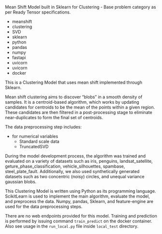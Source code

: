 Mean Shift Model built in Sklearn for Clustering - Base problem category as per Ready Tensor specifications.

- meanshift
- clustering
- SVD
- sklearn
- python
- pandas
- numpy
- fastapi
- uvicorn
- uvicorn
- docker

This is a Clustering Model that uses mean shift implemented through Sklearn.

Mean shift clustering aims to discover “blobs” in a smooth density of samples. It is a centroid-based algorithm, which works by updating candidates for centroids to be the mean of the points within a given region. These candidates are then filtered in a post-processing stage to eliminate near-duplicates to form the final set of centroids.

The data preprocessing step includes:

- for numerical variables
  - Standard scale data
  - TruncatedSVD

During the model development process, the algorithm was trained and evaluated on a variety of datasets such as iris, penguins, landsat_satellite, geture_phase_classification, vehicle_silhouettes, spambase, steel_plate_fault. Additionally, we also used synthetically generated datasets such as two concentric (noisy) circles, and unequal variance gaussian blobs.

This Clustering Model is written using Python as its programming language. ScikitLearn is used to implement the main algorithm, evaluate the model, and preprocess the data. Numpy, pandas, Sklearn, and feature-engine are used for the data preprocessing steps.

There are no web endpoints provided for this model. Training and prediction is performed by issuing command `train_predict` on the docker container. Also see usage in the `run_local.py` file inside `local_test` directory.
